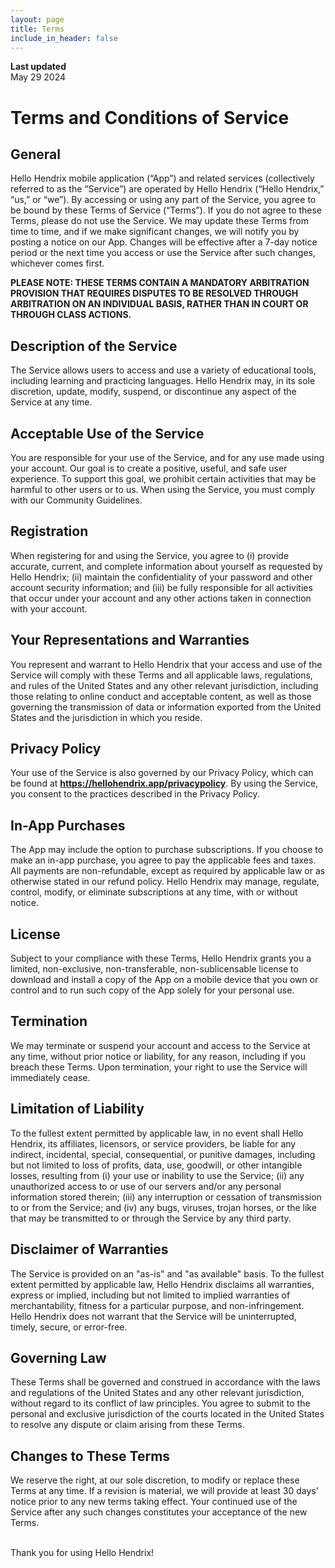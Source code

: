 ```yaml
---
layout: page
title: Terms
include_in_header: false
---
```


**Last updated**  
May 29 2024

# Terms and Conditions of Service

## General

Hello Hendrix mobile application (“App”) and related services (collectively referred to as the “Service”) are operated by Hello Hendrix (“Hello Hendrix,” “us,” or “we”). By accessing or using any part of the Service, you agree to be bound by these Terms of Service (“Terms”). If you do not agree to these Terms, please do not use the Service. We may update these Terms from time to time, and if we make significant changes, we will notify you by posting a notice on our App. Changes will be effective after a 7-day notice period or the next time you access or use the Service after such changes, whichever comes first.

**PLEASE NOTE: THESE TERMS CONTAIN A MANDATORY ARBITRATION PROVISION THAT REQUIRES DISPUTES TO BE RESOLVED THROUGH ARBITRATION ON AN INDIVIDUAL BASIS, RATHER THAN IN COURT OR THROUGH CLASS ACTIONS.**

## Description of the Service

The Service allows users to access and use a variety of educational tools, including learning and practicing languages. Hello Hendrix may, in its sole discretion, update, modify, suspend, or discontinue any aspect of the Service at any time.

## Acceptable Use of the Service

You are responsible for your use of the Service, and for any use made using your account. Our goal is to create a positive, useful, and safe user experience. To support this goal, we prohibit certain activities that may be harmful to other users or to us. When using the Service, you must comply with our Community Guidelines.

## Registration

When registering for and using the Service, you agree to (i) provide accurate, current, and complete information about yourself as requested by Hello Hendrix; (ii) maintain the confidentiality of your password and other account security information; and (iii) be fully responsible for all activities that occur under your account and any other actions taken in connection with your account.

## Your Representations and Warranties

You represent and warrant to Hello Hendrix that your access and use of the Service will comply with these Terms and all applicable laws, regulations, and rules of the United States and any other relevant jurisdiction, including those relating to online conduct and acceptable content, as well as those governing the transmission of data or information exported from the United States and the jurisdiction in which you reside.

## Privacy Policy

Your use of the Service is also governed by our Privacy Policy, which can be found at **https://hellohendrix.app/privacypolicy**. By using the Service, you consent to the practices described in the Privacy Policy.

## In-App Purchases

The App may include the option to purchase subscriptions. If you choose to make an in-app purchase, you agree to pay the applicable fees and taxes. All payments are non-refundable, except as required by applicable law or as otherwise stated in our refund policy. Hello Hendrix may manage, regulate, control, modify, or eliminate subscriptions at any time, with or without notice.

## License

Subject to your compliance with these Terms, Hello Hendrix grants you a limited, non-exclusive, non-transferable, non-sublicensable license to download and install a copy of the App on a mobile device that you own or control and to run such copy of the App solely for your personal use.

## Termination

We may terminate or suspend your account and access to the Service at any time, without prior notice or liability, for any reason, including if you breach these Terms. Upon termination, your right to use the Service will immediately cease.

## Limitation of Liability

To the fullest extent permitted by applicable law, in no event shall Hello Hendrix, its affiliates, licensors, or service providers, be liable for any indirect, incidental, special, consequential, or punitive damages, including but not limited to loss of profits, data, use, goodwill, or other intangible losses, resulting from (i) your use or inability to use the Service; (ii) any unauthorized access to or use of our servers and/or any personal information stored therein; (iii) any interruption or cessation of transmission to or from the Service; and (iv) any bugs, viruses, trojan horses, or the like that may be transmitted to or through the Service by any third party.

## Disclaimer of Warranties

The Service is provided on an "as-is" and "as available" basis. To the fullest extent permitted by applicable law, Hello Hendrix disclaims all warranties, express or implied, including but not limited to implied warranties of merchantability, fitness for a particular purpose, and non-infringement. Hello Hendrix does not warrant that the Service will be uninterrupted, timely, secure, or error-free.

## Governing Law

These Terms shall be governed and construed in accordance with the laws and regulations of the United States and any other relevant jurisdiction, without regard to its conflict of law principles. You agree to submit to the personal and exclusive jurisdiction of the courts located in the United States to resolve any dispute or claim arising from these Terms.

## Changes to These Terms

We reserve the right, at our sole discretion, to modify or replace these Terms at any time. If a revision is material, we will provide at least 30 days' notice prior to any new terms taking effect. Your continued use of the Service after any such changes constitutes your acceptance of the new Terms.

<br>
Thank you for using Hello Hendrix!
<br>
